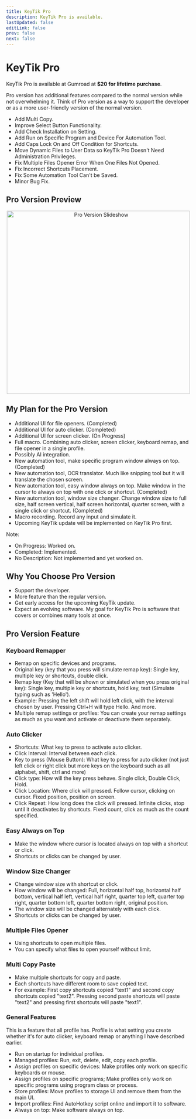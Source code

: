 ```yaml
---
title: KeyTik Pro
description: KeyTik Pro is available.
lastUpdated: false
editLink: false
prev: false
next: false
---
```


<script setup>
import PayButtons from "@theme/components/PayButtons.vue";
import ProChangelog from "@theme/components/ProChangelog.vue";
</script>

# KeyTik Pro

KeyTik Pro is available at Gumroad at **$20 for lifetime purchase**.

Pro version has additional features compared to the normal version while not overwhelming it. Think of Pro version as a way to support the developer or as a more user-friendly version of the normal version.

<PayButtons />
<ProChangelog version= "v4.2.0">

- Add Multi Copy.
- Improve Select Button Functionality.
- Add Check Installation on Setting.
- Add Run on Specific Program and Device For Automation Tool.
- Add Caps Lock On and Off Condition for Shortcuts.
- Move Dynamic Files to User Data so KeyTik Pro Doesn't Need Administration Privileges.
- Fix Multiple Files Opener Error When One Files Not Opened.
- Fix Incorrect Shortcuts Placement.
- Fix Some Automation Tool Can't be Saved.
- Minor Bug Fix.

</ProChangelog>

## Pro Version Preview
<p align="center">
  <img src="/pro-version/slideshow.gif" alt="Pro Version Slideshow" width="500" />
</p>

## My Plan for the Pro Version
- Additional UI for file openers. (Completed)
- Additional UI for auto clicker. (Completed)
- Additional UI for screen clicker. (On Progress)
- Full macro. Combining auto clicker, screen clicker, keyboard remap, and file opener in a single profile.
- Possibly AI integration.
- New automation tool, make specific program window always on top. (Completed)
- New automation tool, OCR translator. Much like snipping tool but it will translate the chosen screen.
- New automation tool, easy window always on top. Make window in the cursor to always on top with one click or shortcut. (Completed)
- New automation tool, window size changer. Change window size to full size, half screen vertical, half screen horizontal, quarter screen, with a single click or shortcut. (Completed)
- Macro recording. Record any input and simulate it.
- Upcoming KeyTik update will be implemented on KeyTik Pro first.

Note:
- On Progress: Worked on.
- Completed: Implemented.
- No Description: Not implemented and yet worked on.

## Why You Choose Pro Version
- Support the developer.
- More feature than the regular version.
- Get early access for the upcoming KeyTik update.
- Expect an evolving software. My goal for KeyTik Pro is software that covers or combines many tools at once.

## Pro Version Feature
### Keyboard Remapper
- Remap on specific devices and programs.
- Original key (key that you press will simulate remap key): Single key, multiple key or shortcuts, double click.
- Remap key (Key that will be shown or simulated when you press original key): Single key, multiple key or shortcuts, hold key, text (Simulate typing such as 'Hello').
- Example: Pressing the left shift will hold left click, with the interval chosen by user. Pressing Ctrl+H will type Hello. And more.
- Multiple remap settings or profiles: You can create your remap settings as much as you want and activate or deactivate them separately.

### Auto Clicker
- Shortcuts: What key to press to activate auto clicker.
- Click Interval: Interval between each click.
- Key to press (Mouse Button): What key to press for auto clicker (not just left click or right click but more keys on the keyboard such as all alphabet, shift, ctrl and more)
- Click type: How will the key press behave. Single click, Double Click, Hold.
- Click Location: Where click will pressed. Follow cursor, clicking on cursor. Fixed position, position on screen.
- Click Repeat: How long does the click will pressed. Infinite clicks, stop until it deactivates by shortcuts. Fixed count, click as much as the count specified.

### Easy Always on Top
- Make the window where cursor is located always on top with a shortcut or click.
- Shortcuts or clicks can be changed by user.

### Window Size Changer
- Change window size with shortcut or click.
- How window will be changed: Full, horizontal half top, horizontal half bottom, vertical half left, vertical half right, quarter top left, quarter top right, quarter bottom left, quarter bottom right, original position.
- The window size will be changed alternately with each click.
- Shortcuts or clicks can be changed by user.

### Multiple Files Opener
- Using shortcuts to open multiple files.
- You can specify what files to open yourself without limit.

### Multi Copy Paste
- Make multiple shortcuts for copy and paste.
- Each shortcuts have different room to save copied text.
- For example: First copy shortcuts copied "text1" and second copy shortcuts copied "text2". Pressing second paste shortcuts will paste "text2" and pressing first shortcuts will paste "text1".

### General Features
This is a feature that all profile has. Profile is what setting you create whether it's for auto clicker, keyboard remap or anything I have described earlier.
- Run on startup for individual profiles.
- Managed profiles: Run, exit, delete, edit, copy each profile.
- Assign profiles on specific devices: Make profiles only work on specific keyboards or mouse.
- Assign profiles on specific programs; Make profiles only work on specific programs using program class or process.
- Store profiles: Move profiles to storage UI and remove them from the main UI.
- Import profiles: Find AutoHotkey script online and import it to software.
- Always on top: Make software always on top.
